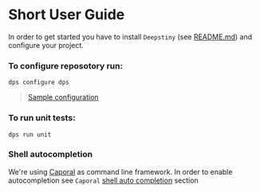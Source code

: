 # Short User Guide

In order to get started you have to install `Deepstiny` (see [README.md](https://github.com/MitocGroup/deepstiny/blob/master/README.md))
and configure your project.

### To configure reposotory run:

`dps configure dps`

> [Sample configuration](https://github.com/MitocGroup/deepstiny/blob/master/bin/templates/.dps.yml)

### To run unit tests:

`dps run unit`

### Shell autocompletion

We're using [Caporal](https://github.com/mattallty/Caporal.js) as command line framework.
In order to enable autocompletion see `Caporal` [shell auto completion](https://github.com/mattallty/Caporal.js#shell-auto-completion) section


